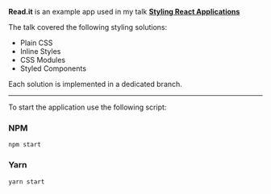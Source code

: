 **Read.it** is an example app used in my talk [**Styling React Applications**](https://slides.com/merraysy/styling-react-applications)

The talk covered the following styling solutions:

- Plain CSS
- Inline Styles
- CSS Modules
- Styled Components

Each solution is implemented in a dedicated branch.

----

To start the application use the following script:

### NPM

`npm start`

### Yarn

`yarn start`
